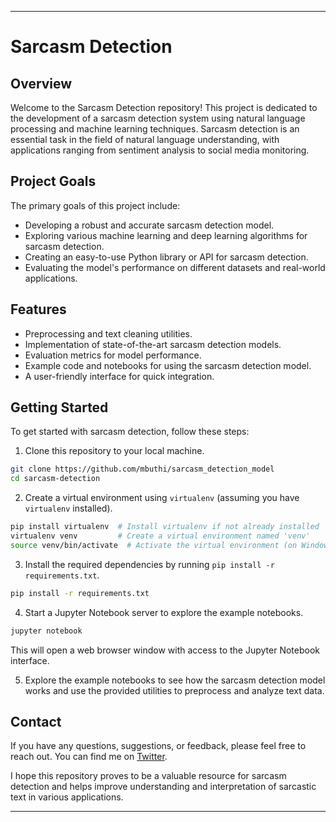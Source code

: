 

---

# Sarcasm Detection

## Overview

Welcome to the Sarcasm Detection repository! This project is dedicated to the development of a sarcasm detection system using natural language processing and machine learning techniques. Sarcasm detection is an essential task in the field of natural language understanding, with applications ranging from sentiment analysis to social media monitoring.

## Project Goals

The primary goals of this project include:

- Developing a robust and accurate sarcasm detection model.
- Exploring various machine learning and deep learning algorithms for sarcasm detection.
- Creating an easy-to-use Python library or API for sarcasm detection.
- Evaluating the model's performance on different datasets and real-world applications.

## Features

- Preprocessing and text cleaning utilities.
- Implementation of state-of-the-art sarcasm detection models.
- Evaluation metrics for model performance.
- Example code and notebooks for using the sarcasm detection model.
- A user-friendly interface for quick integration.

## Getting Started

To get started with sarcasm detection, follow these steps:

1. Clone this repository to your local machine.

```bash
git clone https://github.com/mbuthi/sarcasm_detection_model
cd sarcasm-detection
```

2. Create a virtual environment using `virtualenv` (assuming you have `virtualenv` installed).

```bash
pip install virtualenv  # Install virtualenv if not already installed
virtualenv venv         # Create a virtual environment named 'venv'
source venv/bin/activate  # Activate the virtual environment (on Windows, use 'venv\Scripts\activate')
```

3. Install the required dependencies by running `pip install -r requirements.txt`.

```bash
pip install -r requirements.txt
```

4. Start a Jupyter Notebook server to explore the example notebooks.

```bash
jupyter notebook
```

This will open a web browser window with access to the Jupyter Notebook interface.

5. Explore the example notebooks to see how the sarcasm detection model works and use the provided utilities to preprocess and analyze text data.

## Contact

If you have any questions, suggestions, or feedback, please feel free to reach out. You can find me on [Twitter](https://twitter.com/MungaiMbuthi).

I hope this repository proves to be a valuable resource for sarcasm detection and helps improve understanding and interpretation of sarcastic text in various applications.

---
